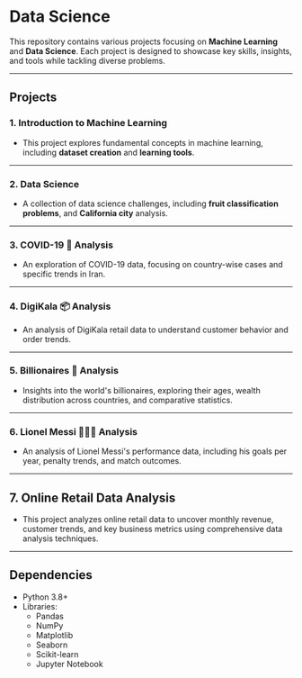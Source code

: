 # Data Science 
This repository contains various projects focusing on **Machine Learning** and **Data Science**. Each project is designed to showcase key skills, insights, and tools while tackling diverse problems.

---

## Projects

### 1. **Introduction to Machine Learning**
- This project explores fundamental concepts in machine learning, including **dataset creation** and **learning tools**.

---

### 2. **Data Science**
- A collection of data science challenges, including  **fruit classification problems**, and **California city** analysis.

---

### 3. **COVID-19 🦠 Analysis**
- An exploration of COVID-19 data, focusing on country-wise cases and specific trends in Iran.

---

### 4. **DigiKala 📦 Analysis**
- An analysis of DigiKala retail data to understand customer behavior and order trends.

---

### 5. **Billionaires 🤑 Analysis**
- Insights into the world's billionaires, exploring their ages, wealth distribution across countries, and comparative statistics.

---

### 6. **Lionel Messi 🏃🏻‍♂️ Analysis**
- An analysis of Lionel Messi's performance data, including his goals per year, penalty trends, and match outcomes.

---

## 7. **Online Retail Data Analysis**
- This project analyzes online retail data to uncover monthly revenue, customer trends, and key business metrics using comprehensive data analysis techniques.  

---

## Dependencies

- Python 3.8+
- Libraries:
  - Pandas
  - NumPy
  - Matplotlib
  - Seaborn
  - Scikit-learn
  - Jupyter Notebook